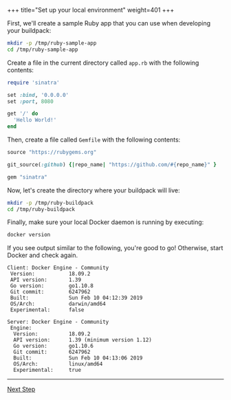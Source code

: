 +++
title="Set up your local environment"
weight=401
+++

First, we'll create a sample Ruby app that you can use when developing your buildpack:

```bash
mkdir -p /tmp/ruby-sample-app
cd /tmp/ruby-sample-app
```

Create a file in the current directory called `app.rb` with the following contents:

```ruby
require 'sinatra'

set :bind, '0.0.0.0'
set :port, 8080

get '/' do
  'Hello World!'
end
```

Then, create a file called `Gemfile` with the following contents:
```ruby
source "https://rubygems.org"

git_source(:github) {|repo_name| "https://github.com/#{repo_name}" }

gem "sinatra"
```

Now, let's create the directory where your buildpack will live:

```bash
mkdir -p /tmp/ruby-buildpack
cd /tmp/ruby-buildpack
```

Finally, make sure your local Docker daemon is running by executing:

```bash
docker version
```

If you see output similar to the following, you're good to go! Otherwise, start Docker and check again.

```
Client: Docker Engine - Community
 Version:           18.09.2
 API version:       1.39
 Go version:        go1.10.8
 Git commit:        6247962
 Built:             Sun Feb 10 04:12:39 2019
 OS/Arch:           darwin/amd64
 Experimental:      false

Server: Docker Engine - Community
 Engine:
  Version:          18.09.2
  API version:      1.39 (minimum version 1.12)
  Go version:       go1.10.6
  Git commit:       6247962
  Built:            Sun Feb 10 04:13:06 2019
  OS/Arch:          linux/amd64
  Experimental:     true
```

---

<a href="/docs/buildpack-author-guide/create-buildpack/building-blocks-cnb" class="button bg-pink">Next Step</a>